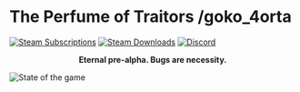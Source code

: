 # The Perfume of Traitors /goko_4orta

[![Steam Subscriptions](https://img.shields.io/steam/subscriptions/3061298414)](https://steamcommunity.com/sharedfiles/filedetails/?id=3061298414) 
[![Steam Downloads](https://img.shields.io/steam/downloads/3061298414)](https://steamcommunity.com/sharedfiles/filedetails/?id=3061298414) 
[![Discord](https://img.shields.io/discord/603614253596803085)](https://discord.gg/HpeadKH)

<p align=center><b>Eternal pre-alpha. Bugs are necessity.</b></p>

![State of the game](https://files.catbox.moe/8tttke.png)
